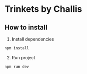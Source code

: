 # Trinkets by Challis

## How to install

1. Install dependencies

```bash
npm install
```

2. Run project

```bash
npm run dev
```
